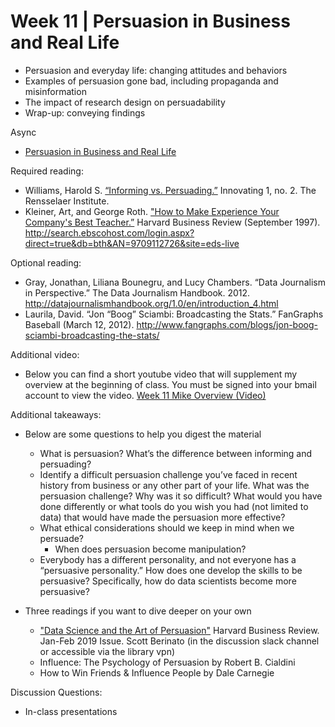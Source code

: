 # Week 11 | Persuasion in Business and Real Life
* Persuasion and everyday life: changing attitudes and behaviors
* Examples of persuasion gone bad, including propaganda and misinformation
* The impact of research design on persuadability
* Wrap-up: conveying findings

Async
* [Persuasion in Business and Real Life](https://learn.datascience.berkeley.edu/ap/courses/266/sections/63f6d138-9c2e-4d9e-b9b1-4d2e70788eaf/coursework/courseModule/789e7935-43a9-497e-a9bf-9e2ddf72d497)

Required reading:
* Williams, Harold S. [“Informing vs. Persuading.”](./Informing_vs._Persuading.pdf) Innovating 1, no. 2. The Rensselaer Institute.
* Kleiner, Art, and George Roth. ["How to Make Experience Your Company's Best Teacher.”](./HOW_TO_MAKE_EXPERIENCE_YOUR_COMPANYS_BEST_TEACHER.pdf) Harvard Business Review (September 1997). http://search.ebscohost.com/login.aspx?direct=true&db=bth&AN=9709112726&site=eds-live

Optional reading:
* Gray, Jonathan, Liliana Bounegru, and Lucy Chambers. “Data Journalism in Perspective.” The Data Journalism Handbook. 2012. http://datajournalismhandbook.org/1.0/en/introduction_4.html
* Laurila, David. “Jon “Boog” Sciambi: Broadcasting the Stats.” FanGraphs Baseball (March 12, 2012). http://www.fangraphs.com/blogs/jon-boog-sciambi-broadcasting-the-stats/

Additional video:
* Below you can find a short youtube video that will supplement my overview at the beginning of class. You must be signed into your bmail account to view the video. [Week 11 Mike Overview (Video)](https://youtu.be/HXhU5ExxQDk)

Additional takeaways:
* Below are some questions to help you digest the material
  * What is persuasion? What’s the difference between informing and persuading?
  * Identify a difficult persuasion challenge you’ve faced in recent history from business or any other part of your life. What was the persuasion challenge? Why was it so difficult? What would you have done differently or what tools do you wish you had (not limited to data) that would have made the persuasion more effective?
  * What ethical considerations should we keep in mind when we persuade?
    * When does persuasion become manipulation?
  * Everybody has a different personality, and not everyone has a “persuasive personality.” How does one develop the skills to be persuasive? Specifically, how do data scientists become more persuasive?

* Three readings if you want to dive deeper on your own
  * ["Data Science and the Art of Persuasion"](./Data_Science_and_the_Art_of_Persuasion.pdf) Harvard Business Review. Jan-Feb 2019 Issue. Scott Berinato (in the discussion slack channel or accessible via the library vpn)
  * Influence: The Psychology of Persuasion by Robert B. Cialdini
  * How to Win Friends & Influence People by Dale Carnegie 


Discussion Questions:

* In-class presentations
